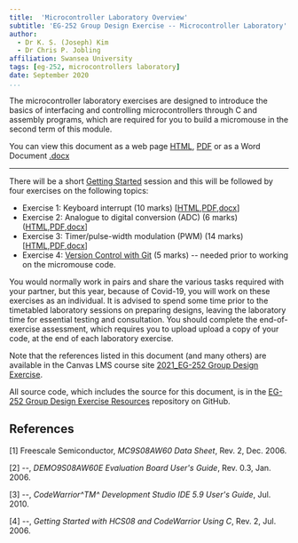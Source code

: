 ```yaml
---
title:  'Microcontroller Laboratory Overview'
subtitle: 'EG-252 Group Design Exercise -- Microcontroller Laboratory'
author:
  - Dr K. S. (Joseph) Kim
  - Dr Chris P. Jobling
affiliation: Swansea University
tags: [eg-252, microcontrollers laboratory]
date: September 2020
...
```


The microcontroller laboratory exercises are designed to introduce the basics of
interfacing and controlling microcontrollers through C and assembly programs,
which are required for you to build a micromouse in the second term of this
module.

You can view this document as a web page [HTML](overview.html), [PDF](overview.pdf) or as
a Word Document [.docx](overview.docx)

-----

There will be a short [Getting Started](Start/getting-started.html) session and this will be followed by four exercises on the following topics:

- Exercise 1: Keyboard interrupt (10 marks) [[HTML](Exercise1/exercise1.html),[PDF](Exercise1/exercise1.pdf),[docx](Exercise1/exercise1.html)]
- Exercise 2: Analogue to digital conversion (ADC) (6 marks) ([HTML](Exercise2/exercise2.html),[PDF](Exercise2/exercise2.pdf),[docx](Exercise2/exercise2.docx)]
- Exercise 3: Timer/pulse-width modulation (PWM) (14 marks) [[HTML](Exercise3/exercise3.html),[PDF](Exercise3/exercise3.pdf),[docx](Exercise3/exercise3.docx)]
- Exercise 4: [Version Control with Git](https://cpjobling.github.io/eg-252-git-novice-2020/) (5 marks) -- needed prior to working on the micromouse code.

You would normally work in pairs and share the various tasks required with your partner, but this year, because of Covid-19, you will work on these exercises as an individual.
It is advised to spend some time prior to the timetabled laboratory sessions on
preparing designs, leaving the laboratory time for essential testing and
consultation. You should complete the end-of-exercise assessment, which requires you to upload upload a copy of your code, at the end of each laboratory exercise.

Note that the references listed in this document (and many others) are available
in the Canvas LMS course site [2021_EG-252 Group Design Exercise](https://canvas.swansea.ac.uk/courses/15962).

All source code, which includes the source for this document, is in the [EG-252
Group Design Exercise Resources](https://github.com/cpjobling/EG-252-Resources) repository on GitHub.

## References

[1] Freescale Semiconductor, _MC9S08AW60 Data Sheet_, Rev. 2, Dec. 2006.

[2] --, _DEMO9S08AW60E Evaluation Board User's Guide_, Rev. 0.3, Jan.
2006.

[3] --, _CodeWarrior^TM^ Development Studio IDE 5.9 User's Guide_, Jul. 2010.

[4] --, _Getting Started with HCS08 and CodeWarrior Using C_, Rev. 2, Jul.
2006.

